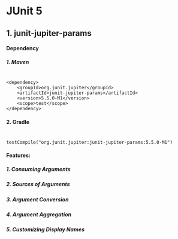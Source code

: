 # JUnit 5
## 1. junit-jupiter-params
#### Dependency
##### 1. Maven
#
    <dependency>
        <groupId>org.junit.jupiter</groupId>
        <artifactId>junit-jupiter-params</artifactId>
        <version>5.5.0-M1</version>
        <scope>test</scope>
    </dependency>
#### 2. Gradle
#
    testCompile("org.junit.jupiter:junit-jupiter-params:5.5.0-M1")
		
#### Features:
##### 1. Consuming Arguments
##### 2. Sources of Arguments
##### 3. Argument Conversion
##### 4. Argument Aggregation
##### 5. Customizing Display Names